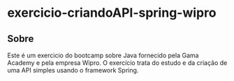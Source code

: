 # exercicio-criandoAPI-spring-wipro

## Sobre
Este é um exercicio do bootcamp sobre Java fornecido pela Gama Academy  e pela empresa Wipro. O exercício trata
do estudo e da criação de uma API simples usando o framework Spring.
